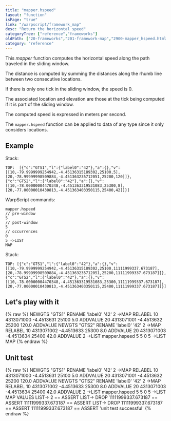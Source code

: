 ```yaml
---
title: "mapper.hspeed"
layout: "function"
isPage: "true"
link: "/warpscript/framework_map"
desc: "Return the horizontal speed"
categoryTree: ["reference","frameworks"]
oldPath: ["20-frameworks","201-framework-map","2900-mapper_hspeed.html.md"]
category: "reference"
---
```

 

This *mapper* function computes the horizontal speed along the path traveled in the sliding window.

The distance is computed by summing the distances along the rhumb line between two consecutive locations.

If there is only one tick in the sliding window, the speed is 0.

The associated location and elevation are those at the tick being computed if it is part of the sliding window.

The computed speed is expressed in meters per second.

The `mapper.hspeed` function can be applied to data of any type since it only considers locations.

## Example ##

Stack:

    TOP:  [{"c":"GTS1","l":{"label0":"42"},"a":{},"v":[[10,-79.9999999254942,-4.45136315189302,25100,5],[20,-78.99999998509884,-4.451363235712051,25200,120]]},{"c":"GTS2","l":{"label0":"42"},"a":{},"v":[[10,-78.00000004470348,-4.451363319531083,25300,8],[20,-77.00000010430813,-4.451363403350115,25400,42]]}]

WarpScript commands:

    mapper.hspeed
    // pre-window
    5
    // post-window
    5
    // occurrences
    0
    5 ->LIST
    MAP

Stack: 

    TOP: [{"c":"GTS1","l":{"label0":"42"},"a":{},"v":[[10,-79.9999999254942,-4.45136315189302,25100,11111999337.673187],[20,-78.99999998509884,-4.451363235712051,25200,11111999337.673187]]},{"c":"GTS2","l":{"label0":"42"},"a":{},"v":[[10,-78.00000004470348,-4.451363319531083,25300,11111999337.673187],[20,-77.00000010430813,-4.451363403350115,25400,11111999337.673187]]}]

## Let's play with it ##

{% raw %}
<warp10-warpscript-widget>NEWGTS "GTS1" RENAME 
'label0' '42' 2 ->MAP RELABEL
10 4313071000 -4.4513631 25100 5.0 ADDVALUE
20 4313071001 -4.4513632 25200 120.0 ADDVALUE 
NEWGTS "GTS2" RENAME 
'label0' '42' 2 ->MAP RELABEL
10 4313071002 -4.4513633 25300 8.0 ADDVALUE
20 4313071003 -4.4513634 25400 42.0 ADDVALUE 
2 ->LIST 
mapper.hspeed 
5
5
0
5 ->LIST
MAP
</warp10-warpscript-widget>
{% endraw %}

## Unit test ##

{% raw %}
<warp10-warpscript-widget>NEWGTS "GTS1" RENAME 
'label0' '42' 2 ->MAP RELABEL
10 4313071000 -4.4513631 25100 5.0 ADDVALUE
20 4313071001 -4.4513632 25200 120.0 ADDVALUE 
NEWGTS "GTS2" RENAME 
'label0' '42' 2 ->MAP RELABEL
10 4313071002 -4.4513633 25300 8.0 ADDVALUE
20 4313071003 -4.4513634 25400 42.0 ADDVALUE 
2 ->LIST 
mapper.hspeed 
5
5
0
5 ->LIST
MAP
VALUES LIST->
2 == ASSERT
LIST-> DROP
11111999337.673187 == ASSERT
11111999337.673187 == ASSERT
LIST-> DROP
11111999337.673187 == ASSERT
11111999337.673187 == ASSERT
'unit test successful'
</warp10-warpscript-widget>
{% endraw %}  